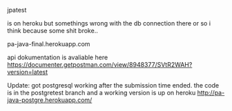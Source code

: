 

jpatest

is on heroku but somethings wrong with the db connection there or so i think because some shit broke..

pa-java-final.herokuapp.com

api dokumentation is avaliable here
https://documenter.getpostman.com/view/8948377/SVtR2WAH?version=latest


Update: 
got postgresql working after the submission time ended.
the code is in the postgretest branch and a working version is up on heroku
http://pa-java-postgre.herokuapp.com/
